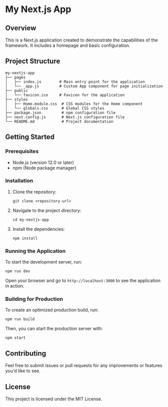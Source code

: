 # My Next.js App

## Overview
This is a Next.js application created to demonstrate the capabilities of the framework. It includes a homepage and basic configuration.

## Project Structure
```
my-nextjs-app
├── pages
│   ├── index.js        # Main entry point for the application
│   └── _app.js         # Custom App component for page initialization
├── public
│   └── favicon.ico     # Favicon for the application
├── styles
│   ├── Home.module.css  # CSS modules for the Home component
│   └── globals.css      # Global CSS styles
├── package.json         # npm configuration file
├── next.config.js       # Next.js configuration file
└── README.md            # Project documentation
```

## Getting Started

### Prerequisites
- Node.js (version 12.0 or later)
- npm (Node package manager)

### Installation
1. Clone the repository:
   ```
   git clone <repository-url>
   ```
2. Navigate to the project directory:
   ```
   cd my-nextjs-app
   ```
3. Install the dependencies:
   ```
   npm install
   ```

### Running the Application
To start the development server, run:
```
npm run dev
```
Open your browser and go to `http://localhost:3000` to see the application in action.

### Building for Production
To create an optimized production build, run:
```
npm run build
```
Then, you can start the production server with:
```
npm start
```

## Contributing
Feel free to submit issues or pull requests for any improvements or features you'd like to see.

## License
This project is licensed under the MIT License.